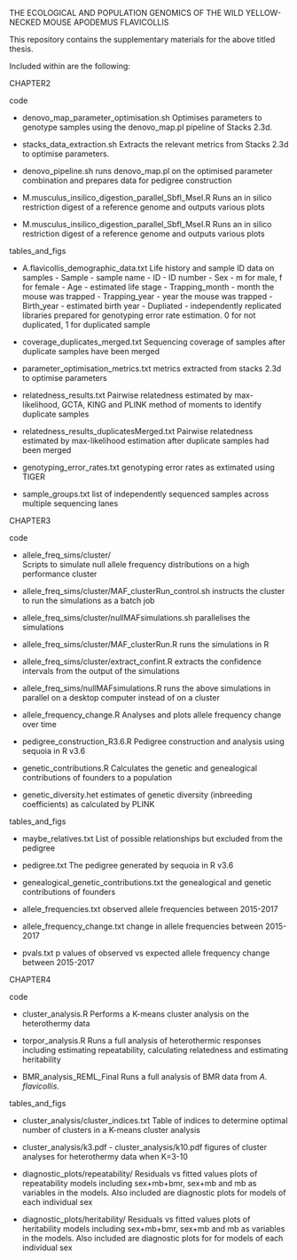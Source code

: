 THE ECOLOGICAL AND POPULATION GENOMICS OF THE
WILD YELLOW-NECKED MOUSE APODEMUS FLAVICOLLIS


This repository contains the supplementary materials for the above titled thesis.

Included within are the following:

CHAPTER2

code
- denovo_map_parameter_optimisation.sh 
	Optimises parameters to genotype samples using the denovo_map.pl pipeline of Stacks 2.3d.

- stacks_data_extraction.sh
	Extracts the relevant metrics from Stacks 2.3d to optimise parameters. 

- denovo_pipeline.sh
	runs denovo_map.pl on the optimised parameter combination and prepares data for pedigree construction

- M.musculus_insilico_digestion_parallel_SbfI_MseI.R
	Runs an in silico restriction digest of a reference genome and outputs various plots

- M.musculus_insilico_digestion_parallel_SbfI_MseI.R
	Runs an in silico restriction digest of a reference genome and outputs various plots

 tables_and_figs
- A.flavicollis_demographic_data.txt
	Life history and sample ID data on samples
		- Sample - sample name
		- ID - ID number
		- Sex - m for male, f for female
		- Age - estimated life stage
		- Trapping_month - month the mouse was trapped
		- Trapping_year - year the mouse was trapped
		- Birth_year - estimated birth year 
		- Dupliated - independently replicated libraries prepared for genotyping error rate estimation. 0 for not duplicated, 1 for duplicated sample 

- coverage_duplicates_merged.txt
	Sequencing coverage of samples after duplicate samples have been merged

- parameter_optimisation_metrics.txt
	metrics extracted from stacks 2.3d to optimise parameters

- relatedness_results.txt
	Pairwise relatedness estimated by max-likelihood, GCTA, KING and PLINK method of moments to identify duplicate samples
	
- relatedness_results_duplicatesMerged.txt
	Pairwise relatedness estimated by max-likelihood estimation after duplicate samples had been merged

- genotyping_error_rates.txt
	genotyping error rates as extimated using TIGER

- sample_groups.txt
	list of independently sequenced samples across multiple sequencing lanes



CHAPTER3

 code 
- allele_freq_sims/cluster/  
	Scripts to simulate null allele frequency distributions on a high performance cluster

- allele_freq_sims/cluster/MAF_clusterRun_control.sh 
	instructs the cluster to run the simulations as a batch job
	
- allele_freq_sims/cluster/nullMAFsimulations.sh 
	parallelises the simulations
	
- allele_freq_sims/cluster/MAF_clusterRun.R 
 	runs the simulations in R

- allele_freq_sims/cluster/extract_confint.R 
	extracts the confidence intervals from the output of the simulations
	
- allele_freq_sims/nullMAFsimulations.R
	runs the above simulations in parallel on a desktop computer instead of on a cluster

- allele_frequency_change.R
	Analyses and plots allele frequency change over time

- pedigree_construction_R3.6.R
	Pedigree construction and analysis using sequoia in R v3.6

- genetic_contributions.R
	Calculates the genetic and genealogical contributions of founders to a population
	
- genetic_diversity.het
	estimates of genetic diversity (inbreeding coefficients) as calculated by PLINK


 tables_and_figs

- maybe_relatives.txt
	List of possible relationships but excluded from the pedigree

- pedigree.txt
	The pedigree generated by sequoia in R v3.6
	
- genealogical_genetic_contributions.txt
	the genealogical and genetic contributions of founders

- allele_frequencies.txt
	observed allele frequencies between 2015-2017
	
- allele_frequency_change.txt
	change in allele frequencies between 2015-2017

- pvals.txt
	p values of observed vs expected allele frequency change between 2015-2017

CHAPTER4

 code
- cluster_analysis.R
	Performs a K-means cluster analysis on the heterothermy data

- torpor_analysis.R
	Runs a full analysis of heterothermic responses including estimating repeatability, calculating relatedness and estimating heritability

- BMR_analysis_REML_Final
	Runs a full analysis of BMR data from _A. flavicollis_.

 tables_and_figs	
	
- cluster_analysis/cluster_indices.txt
	Table of indices to determine optimal number of clusters in a K-means cluster analysis

- cluster_analysis/k3.pdf - cluster_analysis/k10.pdf
	figures of cluster analyses for heterothermy data when K=3-10

- diagnostic_plots/repeatability/
	Residuals vs fitted values plots of repeatability models including sex+mb+bmr, sex+mb and mb as variables in the models. Also included are diagnostic plots for models of each individual sex
		
- diagnostic_plots/heritability/
	Residuals vs fitted values plots of heritability models including sex+mb+bmr, sex+mb and mb as variables in the models. Also included are diagnostic plots for for models of each individual sex
	


